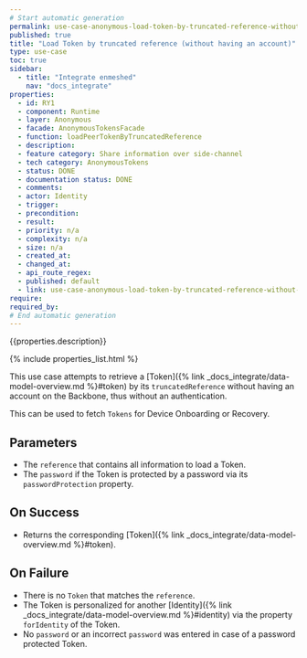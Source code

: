 ```yaml
---
# Start automatic generation
permalink: use-case-anonymous-load-token-by-truncated-reference-without-having-an-account
published: true
title: "Load Token by truncated reference (without having an account)"
type: use-case
toc: true
sidebar:
  - title: "Integrate enmeshed"
    nav: "docs_integrate"
properties:
  - id: RY1
  - component: Runtime
  - layer: Anonymous
  - facade: AnonymousTokensFacade
  - function: loadPeerTokenByTruncatedReference
  - description:
  - feature category: Share information over side-channel
  - tech category: AnonymousTokens
  - status: DONE
  - documentation status: DONE
  - comments:
  - actor: Identity
  - trigger:
  - precondition:
  - result:
  - priority: n/a
  - complexity: n/a
  - size: n/a
  - created_at:
  - changed_at:
  - api_route_regex:
  - published: default
  - link: use-case-anonymous-load-token-by-truncated-reference-without-having-an-account
require:
required_by:
# End automatic generation
---
```


{{properties.description}}

{% include properties_list.html %}

This use case attempts to retrieve a [Token]({% link _docs_integrate/data-model-overview.md %}#token)
by its `truncatedReference` without having an account on the Backbone, thus without an authentication.

This can be used to fetch `Tokens` for Device Onboarding or Recovery.

## Parameters

- The `reference` that contains all information to load a Token.
- The `password` if the Token is protected by a password via its `passwordProtection` property.

## On Success

- Returns the corresponding [Token]({% link _docs_integrate/data-model-overview.md %}#token).

## On Failure

- There is no `Token` that matches the `reference`.
- The Token is personalized for another [Identity]({% link _docs_integrate/data-model-overview.md %}#identity) via the property `forIdentity` of the Token.
- No `password` or an incorrect `password` was entered in case of a password protected Token.
